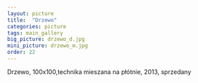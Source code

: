 ```yaml
---
layout: picture
title:  "Drzewo"
categories: picture
tags: main_gallery
big_picture: drzewo_d.jpg
mini_picture: drzewo_m.jpg
order: 22
---
```

Drzewo, 100x100,technika mieszana na płótnie, 2013, sprzedany
